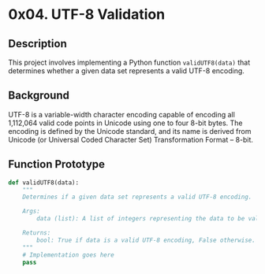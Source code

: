 # 0x04. UTF-8 Validation

## Description
This project involves implementing a Python function `validUTF8(data)` that determines whether a given data set represents a valid UTF-8 encoding. 

## Background
UTF-8 is a variable-width character encoding capable of encoding all 1,112,064 valid code points in Unicode using one to four 8-bit bytes. The encoding is defined by the Unicode standard, and its name is derived from Unicode (or Universal Coded Character Set) Transformation Format – 8-bit.

## Function Prototype
```python
def validUTF8(data):
    """
    Determines if a given data set represents a valid UTF-8 encoding.

    Args:
        data (list): A list of integers representing the data to be validated.

    Returns:
        bool: True if data is a valid UTF-8 encoding, False otherwise.
    """
    # Implementation goes here
    pass
